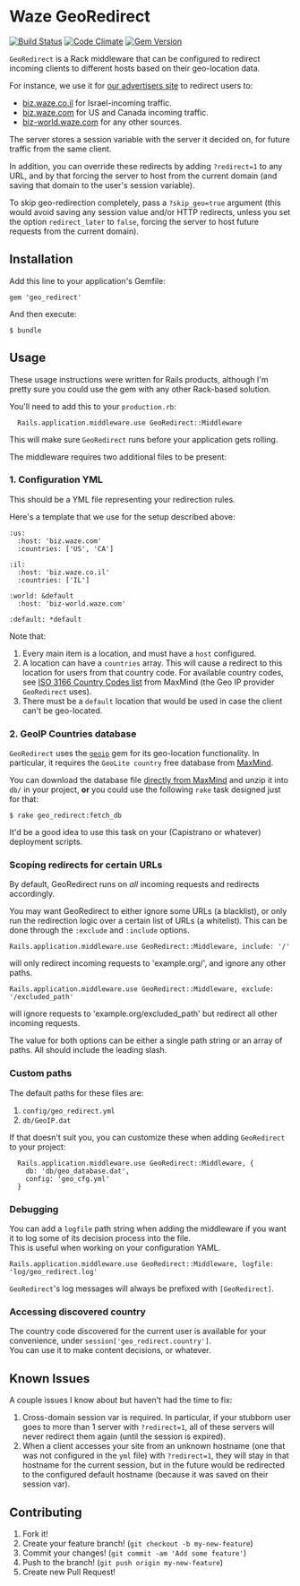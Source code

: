 # Waze GeoRedirect
[![Build Status](https://secure.travis-ci.org/wazeHQ/geo_redirect.png)](http://travis-ci.org/wazeHQ/geo_redirect) [![Code Climate](https://codeclimate.com/github/wazeHQ/geo_redirect.png)](https://codeclimate.com/github/wazeHQ/geo_redirect) [![Gem Version](https://badge.fury.io/rb/geo_redirect.png)](http://badge.fury.io/rb/geo_redirect)

`GeoRedirect` is a Rack middleware that can be configured to
redirect incoming clients to different hosts based on their
geo-location data.

For instance, we use it for [our advertisers site](http://biz.waze.com/)
to redirect users to:

* [biz.waze.co.il](http://biz.waze.co.il) for Israel-incoming traffic.
* [biz.waze.com](http://biz.waze.com) for US and Canada incoming traffic.
* [biz-world.waze.com](http://biz-world.waze.com/) for any other sources.

The server stores a session variable with the server it decided on, for future
traffic from the same client.

In addition, you can override these redirects by adding `?redirect=1` to any
URL, and by that forcing the server to host from the current domain (and saving
that domain to the user's session variable).

To skip geo-redirection completely, pass a `?skip_geo=true` argument (this would
avoid saving any session value and/or HTTP redirects, unless you set the option
`redirect_later` to `false`, forcing the server to host future requests from the
current domain).

## Installation

Add this line to your application's Gemfile:

    gem 'geo_redirect'

And then execute:

    $ bundle


## Usage

These usage instructions were written for Rails products, although I'm pretty sure you could use the gem with any other Rack-based solution.

You'll need to add this to your `production.rb`:

	  Rails.application.middleware.use GeoRedirect::Middleware

This will make sure `GeoRedirect` runs before your application gets rolling.

The middleware requires two additional files to be present:

### 1. Configuration YML

This should be a YML file representing your redirection rules.

Here's a template that we use for the setup described above:

    :us:
      :host: 'biz.waze.com'
      :countries: ['US', 'CA']

    :il:
      :host: 'biz.waze.co.il'
      :countries: ['IL']

    :world: &default
      :host: 'biz-world.waze.com'

    :default: *default

Note that:

1. Every main item is a location, and must have a `host` configured.
2. A location can have a `countries` array. This will cause a redirect to this
   location for users from that country code. For available country codes, see
   [ISO 3166 Country Codes list](http://www.maxmind.com/en/iso3166) from MaxMind
   (the Geo IP provider `GeoRedirect` uses).
3. There must be a `default` location that would be used in case the client
   can't be geo-located.

### 2. GeoIP Countries database

`GeoRedirect` uses the [`geoip`](http://geoip.rubyforge.org/) gem for its
geo-location functionality. In particular, it requires the `GeoLite country`
free database from [MaxMind](http://www.maxmind.com/).

You can download the database file [directly from
MaxMind](http://geolite.maxmind.com/download/geoip/database/GeoLiteCountry/GeoIP.dat.gz)
and unzip it into `db/` in your project, **or** you could use the following
`rake` task designed just for that:

	$ rake geo_redirect:fetch_db

It'd be a good idea to use this task on your (Capistrano or whatever) deployment
scripts.

### Scoping redirects for certain URLs

By default, GeoRedirect runs on *all* incoming requests and redirects
accordingly.

You may want GeoRedirect to either ignore some URLs (a blacklist), or only run
the redirection logic over a certain list of URLs (a whitelist). This can be
done through the `:exclude` and `:include` options.

    Rails.application.middleware.use GeoRedirect::Middleware, include: '/'

will only redirect incoming requests to 'example.org/', and ignore any other
paths.

    Rails.application.middleware.use GeoRedirect::Middleware, exclude: '/excluded_path'

will ignore requests to 'example.org/excluded_path' but redirect all other
incoming requests.

The value for both options can be either a single path string or an array of
paths. All should include the leading slash.

### Custom paths

The default paths for these files are:

1. `config/geo_redirect.yml`
2. `db/GeoIP.dat`

If that doesn't suit you, you can customize these when adding `GeoRedirect` to
your project:

	  Rails.application.middleware.use GeoRedirect::Middleware, {
	  	db: 'db/geo_database.dat',
	  	config: 'geo_cfg.yml'
	  }

### Debugging

You can add a `logfile` path string when adding the middleware if you want it to
log some of its decision process into the file.  
This is useful when working on your configuration YAML.

	Rails.application.middleware.use GeoRedirect::Middleware, logfile: 'log/geo_redirect.log'

`GeoRedirect`'s log messages will always be prefixed with `[GeoRedirect]`.

### Accessing discovered country

The country code discovered for the current user is available for your
convenience, under `session['geo_redirect.country']`.  
You can use it to make content decisions, or whatever.

## Known Issues

A couple issues I know about but haven't had the time to fix:

1. Cross-domain session var is required. In particular, if your stubborn user
   goes to more than 1 server with `?redirect=1`, all of these servers will
   never redirect them again (until the session is expired).
2. When a client accesses your site from an unknown hostname (one that was not
   configured in the `yml` file) with `?redirect=1`, they will stay in that
   hostname for the current session, but in the future would be redirected to
   the configured default hostname (because it was saved on their session var).


## Contributing

1. Fork it!
2. Create your feature branch! (`git checkout -b my-new-feature`)
3. Commit your changes! (`git commit -am 'Add some feature'`)
4. Push to the branch! (`git push origin my-new-feature`)
5. Create new Pull Request!

